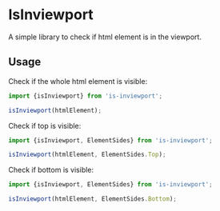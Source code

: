 # IsInviewport

A simple library to check if html element is in the viewport.

## Usage

Check if the whole html element is visible:
```ts
import {isInviewport} from 'is-inviewport';

isInviewport(htmlElement);
```

Check if top is visible:
```ts
import {isInviewport, ElementSides} from 'is-inviewport';

isInviewport(htmlElement, ElementSides.Top);
```

Check if bottom is visible:
```ts
import {isInviewport, ElementSides} from 'is-inviewport';

isInviewport(htmlElement, ElementSides.Bottom);
```
